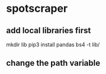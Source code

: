 # spotscraper

## add local libraries first
mkdir lib
pip3 install pandas bs4 -t lib/

## change the path variable
